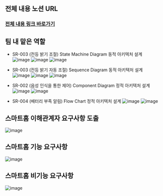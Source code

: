 ## 전체 내용 노션 URL
### [전체 내용 링크 바로가기](https://intriguing-tanker-1d1.notion.site/aec1c6ff243e4587922572e73e093e58?pvs=4)

## 팀 내 맡은 역할
- SR-003 (전등 밝기 조절) State Machine Diagram 동적 아키텍처 설계
![image](https://github.com/KongSunHwan/Analysis_SmartHome_System/assets/85215507/0757b94f-7393-4ea3-8c77-170db0f34e24)
![image](https://github.com/KongSunHwan/Analysis_SmartHome_System/assets/85215507/52497581-d740-4302-ac2b-9b1869eed492)
![image](https://github.com/KongSunHwan/Analysis_SmartHome_System/assets/85215507/1e897858-ed49-47f0-b611-f88d60b83499)

- SR-003 (전등 밝기 자동 조절) Sequence Diagram 동적 아키텍처 설계
![image](https://github.com/KongSunHwan/Analysis_SmartHome_System/assets/85215507/93c5ddf4-58fe-4de0-97c7-128d7c049b59)
![image](https://github.com/KongSunHwan/Analysis_SmartHome_System/assets/85215507/ce668766-93bb-41ab-a68b-d0a993fdd211)
![image](https://github.com/KongSunHwan/Analysis_SmartHome_System/assets/85215507/f41b2239-70c8-4b4d-9828-e9f434e9beb8)

- SR-002 (음성 인식을 통한 제어) Component Diagram 정적 아키텍처 설계
![image](https://github.com/KongSunHwan/Analysis_SmartHome_System/assets/85215507/efc33386-8a4b-45b4-b7ab-791fefb14a3e)
![image](https://github.com/KongSunHwan/Analysis_SmartHome_System/assets/85215507/debe3973-880f-4c3c-8b43-67f980891662)

- SR-004 (배터리 부족 알림) Flow Chart 정적 아키텍처 설계
![image](https://github.com/KongSunHwan/Analysis_SmartHome_System/assets/85215507/5521569c-b073-4448-862c-45e2ca0d400a)
![image](https://github.com/KongSunHwan/Analysis_SmartHome_System/assets/85215507/0bc2f5b0-326b-4609-96a9-28c429aafd99)


## 스마트홈 이해관계자 요구사항 도출
![image](https://github.com/KongSunHwan/Analysis_SmartHome_System/assets/85215507/b89cfd83-b03b-4e12-93df-43a782519702)

## 스마트홈 기능 요구사항
![image](https://github.com/KongSunHwan/Analysis_SmartHome_System/assets/85215507/e8d54755-932b-468c-a28a-417d2a9f1424)

## 스마트홈 비기능 요구사항
![image](https://github.com/KongSunHwan/Analysis_SmartHome_System/assets/85215507/7698bc1f-439f-467c-8cee-322926e29349)
